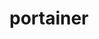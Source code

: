 <!-- generated by markdown-notes-tree -->

# portainer

<!-- optional markdown-notes-tree directory description starts here -->

<!-- optional markdown-notes-tree directory description ends here -->


